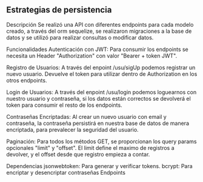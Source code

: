 ## Estrategias de persistencia

Descripción
Se realizó una API con diferentes endpoints para cada modelo creado, a través del orm sequelize, se realizaron migraciones a la base de datos y se utilizó para realizar consultas o modificar datos.

Funcionalidades
Autenticación con JWT: Para consumir los endpoints se necesita un Header "Authorization" con valor "Bearer + token JWT".

Registro de Usuarios: A través del enpoint /usu/sigUp podemos registrar un nuevo usuario. Devuelve el token para utilizar dentro de Authorization en los otros endpoints.

Login de Usuarios: A través del enpoint /usu/login podemos loguearnos con nuestro usuario y contraseña, si los datos están correctos se devolverá el token para consumir el resto de los endpoints.

Contraseñas Encriptadas: Al crear un nuevo usuario con email y contraseña, la contraseña persistirá en nuestra base de datos de manera encriptada, para prevalecer la seguridad del usuario.

Paginación: Para todos los métodos GET, se proporcionan los query params opcionales "limit" y "offset". El limit define el maximo de registros a devolver, y el offset desde que registro empieza a contar.

Dependencias
jsonwebtoken: Para generar y verificar tokens.
bcrypt: Para encriptar y desencriptar contraseñas
Endpoints
